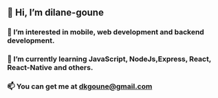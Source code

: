  ## 👋 Hi, I’m dilane-goune
### 👀 I’m interested in mobile, web development and backend development.
### 🌱 I’m currently learning JavaScript, NodeJs,Express, React, React-Native and others.
### 📫 You can get me at dkgoune@gmail.com

<!---
dilane-goune/dilane-goune is a ✨ special ✨ repository because its `README.md` (this file) appears on your GitHub profile.
You can click the Preview link to take a look at your changes.
--->
